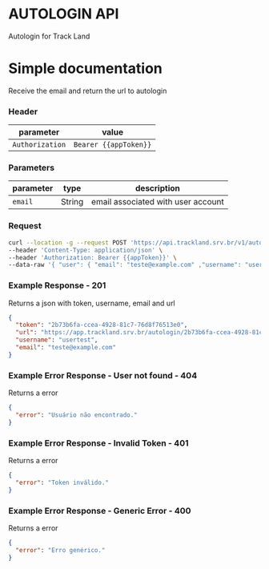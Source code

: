 
# AUTOLOGIN API

  Autologin for Track Land

# Simple documentation

Receive the email and return the url to autologin

### Header

| parameter | value                                            |
| --------- | ------------------------------------------------ |
| `Authorization` | `Bearer {{appToken}}` |

### Parameters

| parameter | type    | description                                      |
| --------- | ------- | ------------------------------------------------ |
| `email`     | String | email associated with user account |

### Request

```bash
curl --location -g --request POST 'https://api.trackland.srv.br/v1/autologin' \
--header 'Content-Type: application/json' \
--header 'Authorization: Bearer {{appToken}}' \
--data-raw '{ "user": { "email": "teste@example.com" ,"username": "usertest" }}'
```

### Example Response - 201

Returns a json with token, username, email and url

```json
{
  "token": "2b73b6fa-ccea-4928-81c7-76d8f76513e0",
  "url": "https://app.trackland.srv.br/autologin/2b73b6fa-ccea-4928-81c7-76d8f76513e0",
  "username": "usertest",
  "email": "teste@example.com"
}
```

### Example Error Response - User not found - 404

Returns a error

```json
{
  "error": "Usuário não encontrado."
}
```

### Example Error Response - Invalid Token - 401

Returns a error

```json
{
  "error": "Token inválido."
}
```

### Example Error Response - Generic Error - 400

Returns a error

```json
{
  "error": "Erro genérico."
}
```
